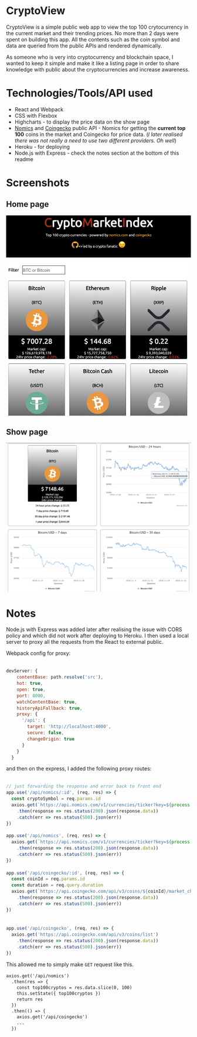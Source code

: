 # CryptoView

CryptoView is a simple public web app to view the top 100 crytocurrency in the current market and their trending prices. No more than 2 days were spent on building this app. All the contents such as the coin symbol and data are queried from the public APIs and rendered dynamically.

As someone who is very into cryptocurrency and blockchain space, I wanted to keep it simple and make it like a listing page in order to share knowledge with public about the cryptocurrencies and increase awareness. 

# Technologies/Tools/API used

* React and Webpack
* CSS with Flexbox
* Highcharts - to display the price data on the show page
* [Nomics](https://nomics.com) and [Coingecko](https://www.coingecko.com/en/api) public API - Nomics for getting the **current top 100** coins in the market and Coingecko for price data. (_I later realised there was not really a need to use two different providers. Oh well_)
* Heroku - for deploying
* Node.js with Express - check the notes section at the bottom of this readme

# Screenshots

## Home page

![Crypto view homepage](https://raw.githubusercontent.com/bhuone-garbu/crypto-view/master/screenshots/home-page-screenshot.png)

## Show page

![Crypt view showpage](https://raw.githubusercontent.com/bhuone-garbu/crypto-view/master/screenshots/show-page-screenshot.png)


# Notes
Node.js with Express was added later after realising the issue with CORS policy and which did not work after deploying to Heroku. I then used a local server to proxy all the requests from the React to external public.

Webpack config for proxy:
```javascript

devServer: {
    contentBase: path.resolve('src'),
    hot: true,
    open: true,
    port: 8000,
    watchContentBase: true,
    historyApiFallback: true,
    proxy: {
      '/api': {
        target: 'http://localhost:4000',
        secure: false,
        changeOrigin: true
      }
    }
  }
```

and then on the express, I added the following proxy routes:
```javascript

// just forwarding the response and error back to front end
app.use('/api/nomics/:id', (req, res) => {
  const cryptoSymbol = req.params.id
  axios.get(`https://api.nomics.com/v1/currencies/ticker?key=${process.env.API_KEY}&ids=${cryptoSymbol}&convert=USD`)
    .then(response => res.status(200).json(response.data))
    .catch(err => res.status(500).json(err))
})

app.use('/api/nomics', (req, res) => {
  axios.get(`https://api.nomics.com/v1/currencies/ticker?key=${process.env.API_KEY}&convert=USD`)
    .then(response => res.status(200).json(response.data))
    .catch(err => res.status(500).json(err))
})

app.use('/api/coingecko/:id', (req, res) => {
  const coinId = req.params.id
  const duration = req.query.duration
  axios.get(`https://api.coingecko.com/api/v3/coins/${coinId}/market_chart?&vs_currency=usd&days=${duration}`)
    .then(response => res.status(200).json(response.data))
    .catch(err => res.status(500).json(err))
})


app.use('/api/coingecko', (req, res) => {
  axios.get('https://api.coingecko.com/api/v3/coins/list')
    .then(response => res.status(200).json(response.data))
    .catch(err => res.status(500).json(err))
})
```

This allowed me to simply make `GET` request like this.
```
axios.get('/api/nomics')
  .then(res => {
    const top100cryptos = res.data.slice(0, 100)
    this.setState({ top100cryptos })
    return res
  })
  .then(() => {
    axios.get('/api/coingecko')
    ...
  })
```
